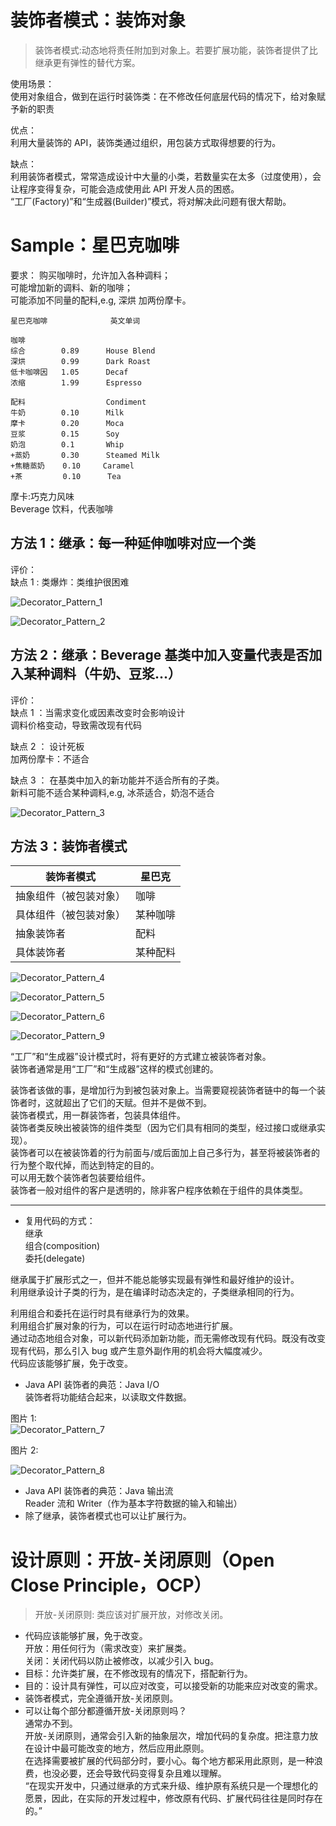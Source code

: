 # 装饰者模式：装饰对象

> 装饰者模式:动态地将责任附加到对象上。若要扩展功能，装饰者提供了比继承更有弹性的替代方案。

使用场景：  
使用对象组合，做到在运行时装饰类：在不修改任何底层代码的情况下，给对象赋予新的职责

优点：  
利用大量装饰的 API，装饰类通过组织，用包装方式取得想要的行为。

缺点：  
利用装饰者模式，常常造成设计中大量的小类，若数量实在太多（过度使用），会让程序变得复杂，可能会造成使用此 API 开发人员的困惑。  
“工厂(Factory)”和“生成器(Builder)”模式，将对解决此问题有很大帮助。

# Sample：星巴克咖啡

要求：
购买咖啡时，允许加入各种调料；  
可能增加新的调料、新的咖啡；  
可能添加不同量的配料,e.g, 深烘 加两份摩卡。

```
星巴克咖啡              英文单词

咖啡
综合        0.89      House Blend
深烘        0.99      Dark Roast
低卡咖啡因   1.05      Decaf
浓缩        1.99      Espresso

配料                  Condiment
牛奶        0.10      Milk
摩卡        0.20      Moca
豆浆        0.15      Soy
奶泡        0.1       Whip
+蒸奶       0.30      Steamed Milk
+焦糖蒸奶    0.10     Caramel
+茶         0.10      Tea
```

摩卡:巧克力风味  
Beverage 饮料，代表咖啡

## 方法 1：继承：每一种延伸咖啡对应一个类

评价：  
缺点 1 : 类爆炸：类维护很困难

![Decorator_Pattern_1](https://yingvickycao.github.io/img/Decorator_Pattern_1.png)

![Decorator_Pattern_2](https://yingvickycao.github.io/img/Decorator_Pattern_2.png)

## 方法 2：继承：Beverage 基类中加入变量代表是否加入某种调料（牛奶、豆浆...）

评价：  
缺点 1 ：当需求变化或因素改变时会影响设计  
调料价格变动，导致需改现有代码

缺点 2 ： 设计死板  
加两份摩卡：不适合

缺点 3 ： 在基类中加入的新功能并不适合所有的子类。  
新料可能不适合某种调料,e.g, 冰茶适合，奶泡不适合

![Decorator_Pattern_3](https://yingvickycao.github.io/img/Decorator_Pattern_3.png)

## 方法 3：装饰者模式

| 装饰者模式             | 星巴克   |
| ---------------------- | -------- |
| 抽象组件（被包装对象） | 咖啡     |
| 具体组件（被包装对象） | 某种咖啡 |
| 抽象装饰者             | 配料     |
| 具体装饰者             | 某种配料 |

![Decorator_Pattern_4](https://yingvickycao.github.io/img/Decorator_Pattern_4.png)

![Decorator_Pattern_5](https://yingvickycao.github.io/img/Decorator_Pattern_5.png)

![Decorator_Pattern_6](https://yingvickycao.github.io/img/Decorator_Pattern_6.png)

![Decorator_Pattern_9](https://yingvickycao.github.io/img/Decorator_Pattern_9.png)

“工厂”和“生成器”设计模式时，将有更好的方式建立被装饰者对象。  
装饰者通常是用“工厂”和“生成器”这样的模式创建的。

装饰者该做的事，是增加行为到被包装对象上。当需要窥视装饰者链中的每一个装饰者时，这就超出了它们的天赋。但并不是做不到。  
装饰者模式，用一群装饰者，包装具体组件。  
装饰者类反映出被装饰的组件类型（因为它们具有相同的类型，经过接口或继承实现）。  
装饰者可以在被装饰着的行为前面与/或后面加上自己多行为，甚至将被装饰者的行为整个取代掉，而达到特定的目的。  
可以用无数个装饰者包装要给组件。  
装饰者一般对组件的客户是透明的，除非客户程序依赖在于组件的具体类型。

---

- 复用代码的方式：  
  继承  
  组合(composition)  
  委托(delegate)

继承属于扩展形式之一，但并不能总能够实现最有弹性和最好维护的设计。  
利用继承设计子类的行为，是在编译时动态决定的，子类继承相同的行为。

利用组合和委托在运行时具有继承行为的效果。  
利用组合扩展对象的行为，可以在运行时动态地进行扩展。  
通过动态地组合对象，可以新代码添加新功能，而无需修改现有代码。既没有改变现有代码，那么引入 bug 或产生意外副作用的机会将大幅度减少。  
代码应该能够扩展，免于改变。

- Java API 装饰者的典范：Java I/O  
  装饰者将功能结合起来，以读取文件数据。

图片 1:  
![Decorator_Pattern_7](https://yingvickycao.github.io/img/Decorator_Pattern_7.png)

图片 2:

![Decorator_Pattern_8](https://yingvickycao.github.io/img/Decorator_Pattern_8.png)

- Java API 装饰者的典范：Java 输出流  
  Reader 流和 Writer（作为基本字符数据的输入和输出）
- 除了继承，装饰者模式也可以让扩展行为。

<h1 id="Open_Close_Principle">设计原则：开放-关闭原则（Open Close Principle，OCP）</h1>

> 开放-关闭原则: 类应该对扩展开放，对修改关闭。

- 代码应该能够扩展，免于改变。  
  开放：用任何行为（需求改变）来扩展类。  
  关闭：关闭代码以防止被修改，以减少引入 bug。
- 目标：允许类扩展，在不修改现有的情况下，搭配新行为。
- 目的：设计具有弹性，可以应对改变，可以接受新的功能来应对改变的需求。
- 装饰者模式，完全遵循开放-关闭原则。
- 可以让每个部分都遵循开放-关闭原则吗？  
  通常办不到。  
  开放-关闭原则，通常会引入新的抽象层次，增加代码的复杂度。把注意力放在设计中最可能改变的地方，然后应用此原则。  
  在选择需要被扩展的代码部分时，要小心。每个地方都采用此原则，是一种浪费，也没必要，还会导致代码变得复杂且难以理解。  
“在现实开发中，只通过继承的方式来升级、维护原有系统只是一个理想化的愿景，因此，在实际的开发过程中，修改原有代码、扩展代码往往是同时存在的。”